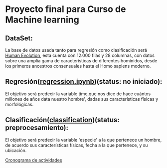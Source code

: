 # Proyecto final para Curso de Machine learning

## DataSet:
 La base de datos usada tanto para regresión como clasificación será [Human Evolution](https://www.kaggle.com/datasets/santiago123678/evolution-of-humans-datasets-for-clasification?resource=download), esta cuenta con 12.000 filas y 28 columnas, con datos sobre una amplia gama de características de diferentes homínidos, desde los primeros ancestros consensuales hasta el Homo sapiens moderno.

## Regresión([regression.ipynb](src/regression.ipynb))(status: no iniciado):
El objetivo será predecir la variable time,que nos dice de hace cuántos millones de años data nuestro hombre', dadas sus características físicas y morfológicas.

## Clasificación([classification](src/classification.ipynb))(status: preprocesamiento):
 El objetivo será predecir la  variable 'especie' a la que pertenece un hombre, de acuerdo sus características físicas, fecha a la que pertenece, y su ubicación.

[Cronograma de actividades](extra/shotSchedule.png)
